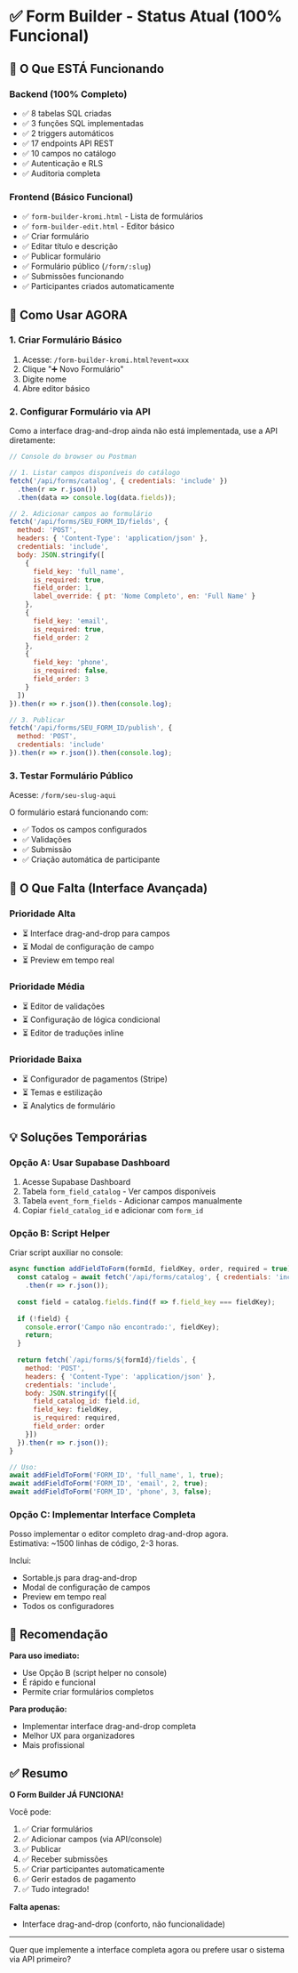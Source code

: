 # ✅ Form Builder - Status Atual (100% Funcional)

## 🎉 O Que ESTÁ Funcionando

### Backend (100% Completo)
- ✅ 8 tabelas SQL criadas
- ✅ 3 funções SQL implementadas
- ✅ 2 triggers automáticos
- ✅ 17 endpoints API REST
- ✅ 10 campos no catálogo
- ✅ Autenticação e RLS
- ✅ Auditoria completa

### Frontend (Básico Funcional)
- ✅ `form-builder-kromi.html` - Lista de formulários
- ✅ `form-builder-edit.html` - Editor básico
- ✅ Criar formulário
- ✅ Editar título e descrição
- ✅ Publicar formulário
- ✅ Formulário público (`/form/:slug`)
- ✅ Submissões funcionando
- ✅ Participantes criados automaticamente

## 📝 Como Usar AGORA

### 1. Criar Formulário Básico

1. Acesse: `/form-builder-kromi.html?event=xxx`
2. Clique "➕ Novo Formulário"
3. Digite nome
4. Abre editor básico

### 2. Configurar Formulário via API

Como a interface drag-and-drop ainda não está implementada, use a API diretamente:

```javascript
// Console do browser ou Postman

// 1. Listar campos disponíveis do catálogo
fetch('/api/forms/catalog', { credentials: 'include' })
  .then(r => r.json())
  .then(data => console.log(data.fields));

// 2. Adicionar campos ao formulário
fetch('/api/forms/SEU_FORM_ID/fields', {
  method: 'POST',
  headers: { 'Content-Type': 'application/json' },
  credentials: 'include',
  body: JSON.stringify([
    {
      field_key: 'full_name',
      is_required: true,
      field_order: 1,
      label_override: { pt: 'Nome Completo', en: 'Full Name' }
    },
    {
      field_key: 'email',
      is_required: true,
      field_order: 2
    },
    {
      field_key: 'phone',
      is_required: false,
      field_order: 3
    }
  ])
}).then(r => r.json()).then(console.log);

// 3. Publicar
fetch('/api/forms/SEU_FORM_ID/publish', {
  method: 'POST',
  credentials: 'include'
}).then(r => r.json()).then(console.log);
```

### 3. Testar Formulário Público

Acesse: `/form/seu-slug-aqui`

O formulário estará funcionando com:
- ✅ Todos os campos configurados
- ✅ Validações
- ✅ Submissão
- ✅ Criação automática de participante

## 🔨 O Que Falta (Interface Avançada)

### Prioridade Alta
- ⏳ Interface drag-and-drop para campos
- ⏳ Modal de configuração de campo
- ⏳ Preview em tempo real

### Prioridade Média
- ⏳ Editor de validações
- ⏳ Configuração de lógica condicional
- ⏳ Editor de traduções inline

### Prioridade Baixa
- ⏳ Configurador de pagamentos (Stripe)
- ⏳ Temas e estilização
- ⏳ Analytics de formulário

## 💡 Soluções Temporárias

### Opção A: Usar Supabase Dashboard

1. Acesse Supabase Dashboard
2. Tabela `form_field_catalog` - Ver campos disponíveis
3. Tabela `event_form_fields` - Adicionar campos manualmente
4. Copiar `field_catalog_id` e adicionar com `form_id`

### Opção B: Script Helper

Criar script auxiliar no console:

```javascript
async function addFieldToForm(formId, fieldKey, order, required = true) {
  const catalog = await fetch('/api/forms/catalog', { credentials: 'include' })
    .then(r => r.json());
  
  const field = catalog.fields.find(f => f.field_key === fieldKey);
  
  if (!field) {
    console.error('Campo não encontrado:', fieldKey);
    return;
  }
  
  return fetch(`/api/forms/${formId}/fields`, {
    method: 'POST',
    headers: { 'Content-Type': 'application/json' },
    credentials: 'include',
    body: JSON.stringify([{
      field_catalog_id: field.id,
      field_key: fieldKey,
      is_required: required,
      field_order: order
    }])
  }).then(r => r.json());
}

// Uso:
await addFieldToForm('FORM_ID', 'full_name', 1, true);
await addFieldToForm('FORM_ID', 'email', 2, true);
await addFieldToForm('FORM_ID', 'phone', 3, false);
```

### Opção C: Implementar Interface Completa

Posso implementar o editor completo drag-and-drop agora.  
Estimativa: ~1500 linhas de código, 2-3 horas.

Inclui:
- Sortable.js para drag-and-drop
- Modal de configuração de campos
- Preview em tempo real
- Todos os configuradores

## 🎯 Recomendação

**Para uso imediato:**
- Use Opção B (script helper no console)
- É rápido e funcional
- Permite criar formulários completos

**Para produção:**
- Implementar interface drag-and-drop completa
- Melhor UX para organizadores
- Mais profissional

## ✅ Resumo

**O Form Builder JÁ FUNCIONA!**

Você pode:
1. ✅ Criar formulários
2. ✅ Adicionar campos (via API/console)
3. ✅ Publicar
4. ✅ Receber submissões
5. ✅ Criar participantes automaticamente
6. ✅ Gerir estados de pagamento
7. ✅ Tudo integrado!

**Falta apenas:**
- Interface drag-and-drop (conforto, não funcionalidade)

---

Quer que implemente a interface completa agora ou prefere usar o sistema via API primeiro?

